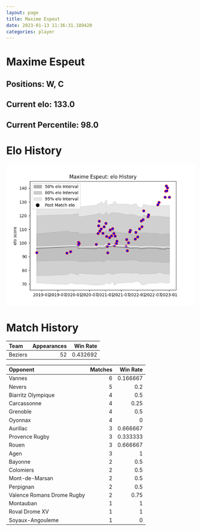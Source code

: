 ```yaml
---  
layout: page  
title: Maxime Espeut  
date: 2023-01-13 11:36:31.189420  
categories: player  
---
```

# Maxime Espeut

## Positions: W, C

## Current elo: 133.0

## Current Percentile: 98.0

# Elo History


![elo history](history_MaximeEspeut.png)
# Match History


| Team    |   Appearances |   Win Rate |
|:--------|--------------:|-----------:|
| Beziers |            52 |   0.432692 |

| Opponent                   |   Matches |   Win Rate |
|:---------------------------|----------:|-----------:|
| Vannes                     |         6 |   0.166667 |
| Nevers                     |         5 |   0.2      |
| Biarritz Olympique         |         4 |   0.5      |
| Carcassonne                |         4 |   0.25     |
| Grenoble                   |         4 |   0.5      |
| Oyonnax                    |         4 |   0        |
| Aurillac                   |         3 |   0.666667 |
| Provence Rugby             |         3 |   0.333333 |
| Rouen                      |         3 |   0.666667 |
| Agen                       |         3 |   1        |
| Bayonne                    |         2 |   0.5      |
| Colomiers                  |         2 |   0.5      |
| Mont-de-Marsan             |         2 |   0.5      |
| Perpignan                  |         2 |   0.5      |
| Valence Romans Drome Rugby |         2 |   0.75     |
| Montauban                  |         1 |   1        |
| Roval Drome XV             |         1 |   1        |
| Soyaux-Angouleme           |         1 |   0        |